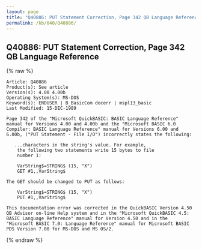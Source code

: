 ```yaml
---
layout: page
title: "Q40886: PUT Statement Correction, Page 342 QB Language Reference"
permalink: /kb/040/Q40886/
---
```


## Q40886: PUT Statement Correction, Page 342 QB Language Reference

{% raw %}

	Article: Q40886
	Product(s): See article
	Version(s): 4.00 4.00b
	Operating System(s): MS-DOS
	Keyword(s): ENDUSER | B_BasicCom docerr | mspl13_basic
	Last Modified: 15-DEC-1989
	
	Page 342 of the "Microsoft QuickBASIC: BASIC Language Reference"
	manual for Versions 4.00 and 4.00b and the "Microsoft BASIC 6.0
	Compiler: BASIC Language Reference" manual for Versions 6.00 and
	6.00b, ("PUT Statement - File I/O") incorrectly states the following:
	
	   ...characters in the string's value. For example,
	    the following two statements write 15 bytes to file
	    number 1:
	
	    VarString$=STRING$ (15, "X")
	    GET #1,,VarString$
	
	The GET should be changed to PUT as follows:
	
	    VarString$=STRING$ (15, "X")
	    PUT #1,,VarString$
	
	This documentation error was corrected in the QuickBASIC Version 4.50
	QB Advisor on-line Help system and in the "Microsoft QuickBASIC 4.5:
	BASIC Language Reference" manual for Version 4.50 and in the
	"Microsoft BASIC 7.0: Language Reference" manual for Microsoft BASIC
	PDS Version 7.00 for MS-DOS and MS OS/2.

{% endraw %}
